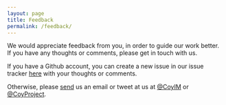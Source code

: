 ```yaml
---
layout: page
title: Feedback
permalink: /feedback/
---
```

We would appreciate feedback from you, in order to guide our work better. If you have any thoughts or comments, please get in touch with us.

If you have a Github account, you can create a new issue in our issue tracker <a href="https://github.com/twstrike/coyim/issues/new?labels=feedback" target="_blank">here</a> with your thoughts or comments.

Otherwise, please [send](mailto:coyim@thoughtworks.com) us an email or tweet at us at [@CoyIM](https://twitter.com/CoyIM) or [@CoyProject](https://twitter.com/CoyProject).






